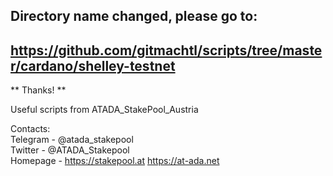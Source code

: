 ## Directory name changed, please go to:
## https://github.com/gitmachtl/scripts/tree/master/cardano/shelley-testnet
<p>
  
** Thanks! **

<p>
Useful scripts from ATADA_StakePool_Austria

Contacts:<br>
Telegram - @atada_stakepool<br>
Twitter - @ATADA_Stakepool<br>
Homepage - https://stakepool.at https://at-ada.net

